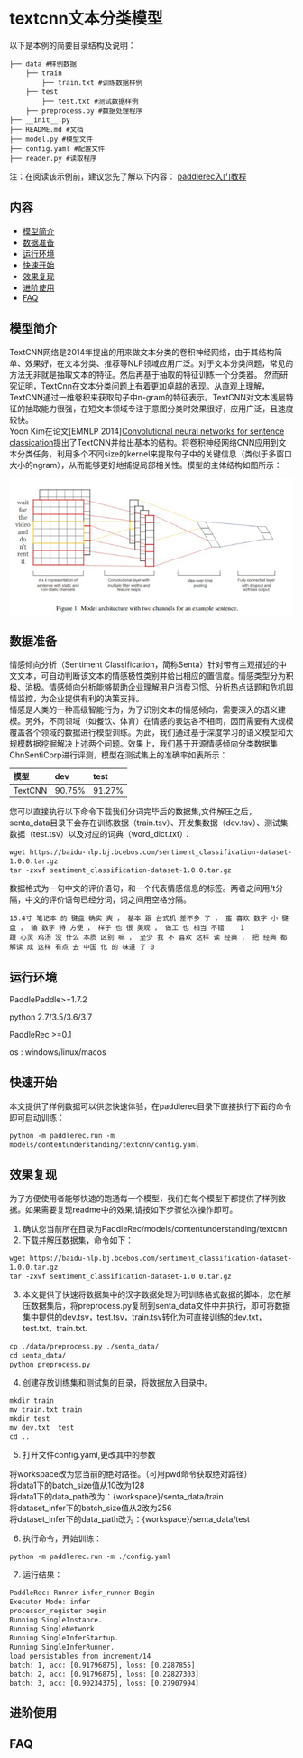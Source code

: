 # textcnn文本分类模型

以下是本例的简要目录结构及说明： 

```
├── data #样例数据
    ├── train
        ├── train.txt #训练数据样例
    ├── test
        ├── test.txt #测试数据样例
    ├── preprocess.py #数据处理程序
├── __init__.py
├── README.md #文档
├── model.py #模型文件
├── config.yaml #配置文件
├── reader.py #读取程序
```
注：在阅读该示例前，建议您先了解以下内容：
[paddlerec入门教程](https://github.com/PaddlePaddle/PaddleRec/blob/master/README.md)  


## 内容

- [模型简介](#模型简介)
- [数据准备](#数据准备)
- [运行环境](#运行环境)
- [快速开始](#快速开始)
- [效果复现](#效果复现)
- [进阶使用](#进阶使用)
- [FAQ](#FAQ)


## 模型简介
TextCNN网络是2014年提出的用来做文本分类的卷积神经网络，由于其结构简单、效果好，在文本分类、推荐等NLP领域应用广泛。对于文本分类问题，常见的方法无非就是抽取文本的特征。然后再基于抽取的特征训练一个分类器。 然而研究证明，TextCnn在文本分类问题上有着更加卓越的表现。从直观上理解，TextCNN通过一维卷积来获取句子中n-gram的特征表示。TextCNN对文本浅层特征的抽取能力很强，在短文本领域专注于意图分类时效果很好，应用广泛，且速度较快。  
Yoon Kim在论文[EMNLP 2014][Convolutional neural networks for sentence classication](https://www.aclweb.org/anthology/D14-1181.pdf)提出了TextCNN并给出基本的结构。将卷积神经网络CNN应用到文本分类任务，利用多个不同size的kernel来提取句子中的关键信息（类似于多窗口大小的ngram），从而能够更好地捕捉局部相关性。模型的主体结构如图所示：  
<p align="center">
<img align="center" src="../../../doc/imgs/cnn-ckim2014.png">
<p>

## 数据准备
情感倾向分析（Sentiment Classification，简称Senta）针对带有主观描述的中文文本，可自动判断该文本的情感极性类别并给出相应的置信度。情感类型分为积极、消极。情感倾向分析能够帮助企业理解用户消费习惯、分析热点话题和危机舆情监控，为企业提供有利的决策支持。  
情感是人类的一种高级智能行为，为了识别文本的情感倾向，需要深入的语义建模。另外，不同领域（如餐饮、体育）在情感的表达各不相同，因而需要有大规模覆盖各个领域的数据进行模型训练。为此，我们通过基于深度学习的语义模型和大规模数据挖掘解决上述两个问题。效果上，我们基于开源情感倾向分类数据集ChnSentiCorp进行评测，模型在测试集上的准确率如表所示：  

| 模型 | dev | test | 
| :------| :------ | :------
| TextCNN | 90.75% | 91.27% |


您可以直接执行以下命令下载我们分词完毕后的数据集,文件解压之后，senta_data目录下会存在训练数据（train.tsv）、开发集数据（dev.tsv）、测试集数据（test.tsv）以及对应的词典（word_dict.txt）：  

``` 
wget https://baidu-nlp.bj.bcebos.com/sentiment_classification-dataset-1.0.0.tar.gz
tar -zxvf sentiment_classification-dataset-1.0.0.tar.gz
```
数据格式为一句中文的评价语句，和一个代表情感信息的标签。两者之间用/t分隔，中文的评价语句已经分词，词之间用空格分隔。  
```
15.4寸 笔记本 的 键盘 确实 爽 ， 基本 跟 台式机 差不多 了 ， 蛮 喜欢 数字 小 键盘 ， 输 数字 特 方便 ， 样子 也 很 美观 ， 做工 也 相当 不错    1
跟 心灵 鸡汤 没 什么 本质 区别 嘛 ， 至少 我 不 喜欢 这样 读 经典 ， 把 经典 都 解读 成 这样 有点 去 中国 化 的 味道 了 0
```

## 运行环境
PaddlePaddle>=1.7.2

python 2.7/3.5/3.6/3.7

PaddleRec >=0.1

os : windows/linux/macos


## 快速开始
本文提供了样例数据可以供您快速体验，在paddlerec目录下直接执行下面的命令即可启动训练： 

```
python -m paddlerec.run -m models/contentunderstanding/textcnn/config.yaml
```   


## 效果复现
为了方便使用者能够快速的跑通每一个模型，我们在每个模型下都提供了样例数据。如果需要复现readme中的效果,请按如下步骤依次操作即可。  
1. 确认您当前所在目录为PaddleRec/models/contentunderstanding/textcnn  
2. 下载并解压数据集，命令如下：  
``` 
wget https://baidu-nlp.bj.bcebos.com/sentiment_classification-dataset-1.0.0.tar.gz
tar -zxvf sentiment_classification-dataset-1.0.0.tar.gz
```
3. 本文提供了快速将数据集中的汉字数据处理为可训练格式数据的脚本，您在解压数据集后，将preprocess.py复制到senta_data文件中并执行，即可将数据集中提供的dev.tsv，test.tsv，train.tsv转化为可直接训练的dev.txt，test.txt，train.txt.
```
cp ./data/preprocess.py ./senta_data/
cd senta_data/
python preprocess.py
```
4. 创建存放训练集和测试集的目录，将数据放入目录中。
```
mkdir train
mv train.txt train
mkdir test
mv dev.txt  test
cd ..
```  
5. 打开文件config.yaml,更改其中的参数  

将workspace改为您当前的绝对路径。（可用pwd命令获取绝对路径）  
将data1下的batch_size值从10改为128    
将data1下的data_path改为：{workspace}/senta_data/train  
将dataset_infer下的batch_size值从2改为256  
将dataset_infer下的data_path改为：{workspace}/senta_data/test  

6.  执行命令，开始训练：
```
python -m paddlerec.run -m ./config.yaml
```

7. 运行结果：
```
PaddleRec: Runner infer_runner Begin
Executor Mode: infer
processor_register begin
Running SingleInstance.
Running SingleNetwork.
Running SingleInferStartup.
Running SingleInferRunner.
load persistables from increment/14
batch: 1, acc: [0.91796875], loss: [0.2287855]
batch: 2, acc: [0.91796875], loss: [0.22827303]
batch: 3, acc: [0.90234375], loss: [0.27907994]
```
## 进阶使用
  
## FAQ
